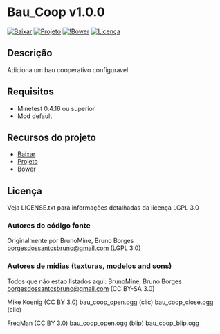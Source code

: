 # Bau_Coop v1.0.0

[![Baixar](https://img.shields.io/badge/Baixar-v1.0.0-green.svg)](https://github.com/BrunoMine/bau_coop/archive/v1.0.0.zip)
[![Projeto](https://img.shields.io/badge/Git-Projeto-green.svg)](https://github.com/BrunoMine/bau_coop)
[![!Bower](https://img.shields.io/badge/Bower-Projeto-green.svg)](https://minetest-bower.herokuapp.com/mods/bau_coop)
[![Licença](https://img.shields.io/badge/Licença-LGPL_v3.0-blue.svg)](https://github.com/BrunoMine/bau_coop/blob/master/LICENSE)

## Descrição
Adiciona um bau cooperativo configuravel

## Requisitos

* Minetest 0.4.16 ou superior
* Mod default

## Recursos do projeto

* [Baixar](https://github.com/BrunoMine/bau_coop/archive/v1.0.0.zip)
* [Projeto](https://github.com/BrunoMine/bau_coop)
* [Bower](https://minetest-bower.herokuapp.com/mods/bau_coop)

## Licença
Veja LICENSE.txt para informações detalhadas da licença LGPL 3.0

### Autores do código fonte
Originalmente por BrunoMine, Bruno Borges <borgesdossantosbruno@gmail.com> (LGPL 3.0)

### Autores de mídias (texturas, modelos and sons)
Todos que não estao listados aqui:
BrunoMine, Bruno Borges <borgesdossantosbruno@gmail.com> (CC BY-SA 3.0)

Mike Koenig (CC BY 3.0)
	bau_coop_open.ogg (clic)
	bau_coop_close.ogg (clic)

FreqMan (CC BY 3.0)
	bau_coop_open.ogg (blip)
	bau_coop_blip.ogg
